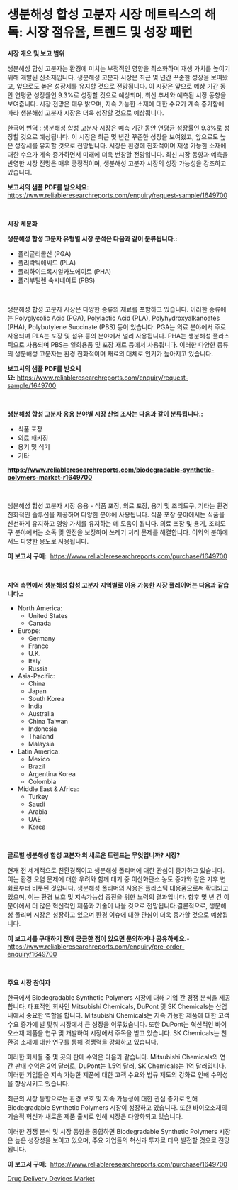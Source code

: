 <p><h1>생분해성 합성 고분자 시장 메트릭스의 해독: 시장 점유율, 트렌드 및 성장 패턴</h1></p><p><strong>시장 개요 및 보고 범위</strong></p>
<p><p>생분해성 합성 고분자는 환경에 미치는 부정적인 영향을 최소화하며 재생 가치를 높이기 위해 개발된 신소재입니다. 생분해성 고분자 시장은 최근 몇 년간 꾸준한 성장을 보여왔고, 앞으로도 높은 성장세를 유지할 것으로 전망됩니다. 이 시장은 앞으로 예상 기간 동안 연평균 성장률인 9.3%로 성장할 것으로 예상되며, 최신 추세와 예측된 시장 동향을 보여줍니다. 시장 전망은 매우 밝으며, 지속 가능한 소재에 대한 수요가 계속 증가함에 따라 생분해성 고분자 시장은 더욱 성장할 것으로 예상됩니다.</p><p>한국어 번역 : 생분해성 합성 고분자 시장은 예측 기간 동안 연평균 성장률인 9.3%로 성장할 것으로 예상됩니다. 이 시장은 최근 몇 년간 꾸준한 성장을 보여왔고, 앞으로도 높은 성장세를 유지할 것으로 전망됩니다. 시장은 환경에 친화적이며 재생 가능한 소재에 대한 수요가 계속 증가하면서 미래에 더욱 번창할 전망입니다. 최신 시장 동향과 예측을 반영한 시장 전망은 매우 긍정적이며, 생분해성 고분자 시장의 성장 가능성을 강조하고 있습니다.</p></p>
<p><strong>보고서의 샘플 PDF를 받으세요:</strong> <a href="https://www.reliableresearchreports.com/enquiry/request-sample/1649700">https://www.reliableresearchreports.com/enquiry/request-sample/1649700</a></p>
<p>&nbsp;</p>
<p><strong>시장 세분화</strong></p>
<p><strong>생분해성 합성 고분자 유형별 시장 분석은 다음과 같이 분류됩니다.:</strong></p>
<p><ul><li>폴리글리콜산 (PGA)</li><li>폴리락틱애씨드 (PLA)</li><li>폴리하이드록시알카노에이트 (PHA)</li><li>폴리부틸렌 숙시네이트 (PBS)</li></ul></p>
<p>&nbsp;</p>
<p><p>생분해성 합성 고분자 시장은 다양한 종류의 재료를 포함하고 있습니다. 이러한 종류에는 Polyglycolic Acid (PGA), Polylactic Acid (PLA), Polyhydroxyalkanoates (PHA), Polybutylene Succinate (PBS) 등이 있습니다. PGA는 의료 분야에서 주로 사용되며 PLA는 포장 및 섬유 등의 분야에서 널리 사용됩니다. PHA는 생분해성 플라스틱으로 사용되며 PBS는 일회용품 및 포장 재료 등에서 사용됩니다. 이러한 다양한 종류의 생분해성 고분자는 환경 친화적이며 재료의 대체로 인기가 높아지고 있습니다.</p></p>
<p><strong>보고서의 샘플 PDF를 받으세요:</strong>&nbsp;<a href="https://www.reliableresearchreports.com/enquiry/request-sample/1649700">https://www.reliableresearchreports.com/enquiry/request-sample/1649700</a></p>
<p>&nbsp;</p>
<p><strong> 생분해성 합성 고분자 응용 분야별 시장 산업 조사는 다음과 같이 분류됩니다.:</strong></p>
<p><ul><li>식품 포장</li><li>의료 패키징</li><li>용기 및 식기</li><li>기타</li></ul></p>
<p><strong><a href="https://www.reliableresearchreports.com/biodegradable-synthetic-polymers-market-r1649700">https://www.reliableresearchreports.com/biodegradable-synthetic-polymers-market-r1649700</a></strong></p>
<p>&nbsp;</p>
<p><p>생분해성 합성 고분자 시장 응용 - 식품 포장, 의료 포장, 용기 및 조리도구, 기타는 환경 친화적인 솔루션을 제공하며 다양한 분야에 사용됩니다. 식품 포장 분야에서는 식품을 신선하게 유지하고 영양 가치를 유지하는 데 도움이 됩니다. 의료 포장 및 용기, 조리도구 분야에서는 소독 및 안전을 보장하며 쓰레기 처리 문제를 해결합니다. 이외의 분야에서도 다양한 용도로 사용됩니다.</p></p>
<p><strong>이 보고서 구매:</strong>&nbsp; <a href="https://www.reliableresearchreports.com/purchase/1649700">https://www.reliableresearchreports.com/purchase/1649700</a></p>
<p>&nbsp;</p>
<p><strong>지역 측면에서 생분해성 합성 고분자 지역별로 이용 가능한 시장 플레이어는 다음과 같습니다.:</strong></p>
<p><ul>
    <li>
        North America:
        <ul>
            <li>United States</li>
            <li>Canada</li>
        </ul>
    </li>
    <li>
        Europe:
        <ul>
            <li>Germany</li>
            <li>France</li>
            <li>U.K.</li>
            <li>Italy</li>
            <li>Russia</li>
        </ul>
    </li>
    <li>
        Asia-Pacific:
        <ul>
            <li>China</li>
            <li>Japan</li>
            <li>South Korea</li>
            <li>India</li>
            <li>Australia</li>
            <li>China Taiwan</li>
            <li>Indonesia</li>
            <li>Thailand</li>
            <li>Malaysia</li>
        </ul>
    </li>
    <li>
        Latin America:
        <ul>
            <li>Mexico</li>
            <li>Brazil</li>
            <li>Argentina Korea</li>
            <li>Colombia</li>
        </ul>
    </li>
    <li>
        Middle East & Africa:
        <ul>
            <li>Turkey</li>
            <li>Saudi</li>
            <li>Arabia</li>
            <li>UAE</li>
            <li>Korea</li>
        </ul>
    </li>
    </ul></p>
<p>&nbsp;</p>
<p><strong>글로벌 생분해성 합성 고분자 의 새로운 트렌드는 무엇입니까? 시장?</strong></p>
<p><p>현재 전 세계적으로 친환경적이고 생분해성 폴리머에 대한 관심이 증가하고 있습니다. 이는 환경 오염 문제에 대한 우려와 함께 대기 중 이산화탄소 농도 증가와 같은 기후 변화로부터 비롯된 것입니다. 생분해성 폴리머의 사용은 플라스틱 대용품으로써 확대되고 있으며, 이는 환경 보호 및 지속가능성 증진을 위한 노력의 결과입니다. 향후 몇 년 간 이 분야에서 더 많은 혁신적인 제품과 기술이 나올 것으로 전망됩니다.결론적으로, 생분해성 폴리머 시장은 성장하고 있으며 환경 이슈에 대한 관심이 더욱 증가할 것으로 예상됩니다.</p></p>
<p><strong>이 보고서를 구매하기 전에 궁금한 점이 있으면 문의하거나 공유하세요.</strong>- <a href="https://www.reliableresearchreports.com/enquiry/pre-order-enquiry/1649700">https://www.reliableresearchreports.com/enquiry/pre-order-enquiry/1649700</a></p>
<p>&nbsp;</p>
<p><strong>주요 시장 참여자</strong></p>
<p><p>한국에서 Biodegradable Synthetic Polymers 시장에 대해 기업 간 경쟁 분석을 제공합니다. 대표적인 회사인 Mitsubishi Chemicals, DuPont 및 SK Chemicals는 산업 내에서 중요한 역할을 합니다. Mitsubishi Chemicals는 지속 가능한 제품에 대한 고객 수요 증가에 발 맞춰 시장에서 큰 성장을 이루었습니다. 또한 DuPont는 혁신적인 바이오소재 제품을 연구 및 개발하여 시장에서 주목을 받고 있습니다. SK Chemicals는 친환경 소재에 대한 연구를 통해 경쟁력을 강화하고 있습니다.</p><p>이러한 회사들 중 몇 곳의 판매 수익은 다음과 같습니다. Mitsubishi Chemicals의 연간 판매 수익은 2억 달러로, DuPont는 1.5억 달러, SK Chemicals는 1억 달러입니다. 이러한 기업들은 지속 가능한 제품에 대한 고객 수요와 법규 제도의 강화로 인해 수익성을 향상시키고 있습니다.</p><p>최근의 시장 동향으로는 환경 보호 및 지속 가능성에 대한 관심 증가로 인해 Biodegradable Synthetic Polymers 시장이 성장하고 있습니다. 또한 바이오소재의 기술적 혁신과 새로운 제품 출시로 인해 시장은 다양화되고 있습니다.</p><p>이러한 경쟁 분석 및 시장 동향을 종합하면 Biodegradable Synthetic Polymers 시장은 높은 성장성을 보이고 있으며, 주요 기업들의 혁신과 투자로 더욱 발전할 것으로 전망됩니다.</p></p>
<p><strong>이 보고서 구매:</strong>&nbsp;&nbsp;<a href="https://www.reliableresearchreports.com/purchase/1649700">https://www.reliableresearchreports.com/purchase/1649700</a></p>
<p><p><a href="https://mire-aunt-385.notion.site/Drug-Delivery-Devices-Market-Analysis-and-Sze-Forecasted-for-period-from-2024-to-2031-106035da53814a1fa732474a8e1afeaa">Drug Delivery Devices Market</a></p></p>